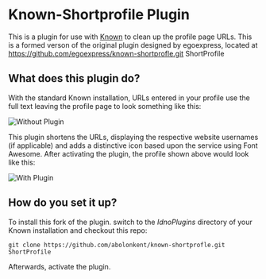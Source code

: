 # Known-Shortprofile Plugin

This is a plugin for use with [Known](http://withknown.com) to clean up the profile page URLs. This is a formed verson of the original plugin designed by egoexpress, located at https://github.com/egoexpress/known-shortprofle.git ShortProfile

## What does this plugin do?

With the standard Known installation, URLs entered in your profile use the full text leaving the profile page to look something like this:

![Without Plugin](http://absolonkent.net/github/images/long_profile.png)

This plugin shortens the URLs, displaying the respective website usernames (if applicable) and adds a distinctive icon based upon the service using Font Awesome. After activating the plugin, the profile shown above would look like this:

![With Plugin](http://absolonkent.net/github/images/short_profile.png)


## How do you set it up?

To install this fork of the plugin. switch to the _IdnoPlugins_ directory of your Known installation and checkout this repo:

    git clone https://github.com/abolonkent/known-shortprofle.git ShortProfile
    
Afterwards, activate the plugin.
